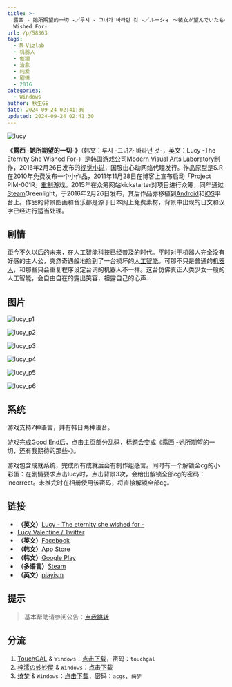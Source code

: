 ```yaml
---
title: >-
  露西 - 她所期望的一切 -／루시 - 그녀가 바라던 것 -／ルーシィ ～彼女が望んでいたもの～／Lucy -The Eternity She
  Wished For-
url: /p/58363
tags:
  - M-Vizlab
  - 机器人
  - 催泪
  - 治愈
  - 纯爱
  - 剧情
  - 2016
categories:
  - Windows
author: 秋生GE
date: 2024-09-24 02:41:30
updated: 2024-09-24 02:41:30
---
```


![lucy](https://static.saop.cc/vns/img/lucy.webp)

**《露西 -她所期望的一切-》**（韩文：루시 -그녀가 바라던 것-，英文：Lucy -The Eternity She Wished For-）是韩国游戏公司[Modern Visual Arts Laboratory](https://zh.moegirl.org.cn/index.php?title=Modern_Visual_Arts_Laboratory&action=edit&redlink=1)制作，2016年2月26日发布的[视觉小说](https://zh.moegirl.org.cn/视觉小说)，国服由心动网络代理发行。作品原型是S.R在2010年免费发布一个小作品，2011年11月28日在博客上宣布启动「Project PIM-001R」[重制](https://zh.moegirl.org.cn/重制)游戏。2015年在众筹网站kickstarter对项目进行众筹，同年通过[Steam](https://zh.moegirl.org.cn/Steam)Greenlight，于2016年2月26日发布，其后作品亦移植到[Android](https://zh.moegirl.org.cn/Android娘)和[iOS](https://zh.moegirl.org.cn/IOS)平台上。作品的背景图画和音乐都是源于日本网上免费素材，背景中出现的日文和汉字已经进行适当处理。

<!--more-->

## 剧情

距今不久以后的未来，在人工智能科技已经普及的时代。平时对于机器人完全没有好感的主人公，突然奇遇般地捡到了一台损坏的[人工智能](https://zh.moegirl.org.cn/人工智能)。可那不只是普通的[机器人](https://zh.moegirl.org.cn/机器人)，和那些只会重复程序设定台词的机器人不一样。这台仿佛真正人类少女一般的人工智能，会自由自在的露出笑容，袒露自己的心声…

## 图片

![lucy_p1](https://static.saop.cc/vns/img/lucy_p1.webp)

![lucy_p2](https://static.saop.cc/vns/img/lucy_p2.webp)

![lucy_p3](https://static.saop.cc/vns/img/lucy_p3.webp)

![lucy_p4](https://static.saop.cc/vns/img/lucy_p4.webp)

![lucy_p5](https://static.saop.cc/vns/img/lucy_p5.webp)

![lucy_p6](https://static.saop.cc/vns/img/lucy_p6.webp)

## 系统

游戏支持7种语言，并有韩日两种语音。

游戏完成[Good End](https://zh.moegirl.org.cn/Good_End)后，点击主页部分乱码，标题会变成《露西 -她所期望的一切，还有我期待的那些-》。

游戏包含成就系统，完成所有成就后会有制作组感言。同时有一个解锁全cg的小彩蛋：在剧情要求点击lucy时，点击背景3次，会给出解锁全部cg的密码：incorrect。未推完时在相册使用该密码，将直接解锁全部cg。

## 链接

- **（英文）**[Lucy - The eternity she wished for -](http://www.mvizlab.com/)
- [Lucy Valentine / Twitter](https://twitter.com/mvizlab)
- **（英文）**[Facebook](https://www.facebook.com/mvizlab/)
- **（韩文）**[App Store](https://itunes.apple.com/app/id1178421764)
- **（韩文）**[Google Play](https://play.google.com/store/apps/details?id=com.mvizlab.lucy.android.kr&hl=)
- **（多语言）**[Steam](https://store.steampowered.com/app/430960/?l=)
- **（英文）**[playism](https://playism.com/product/lucy-the-eternity-she-wished-for)

## 提示

> 基本帮助请参阅公告：[点我跳转](/p/announcement/)

## 分流

1. [TouchGAL](https://touchgal.net/) & `Windows`：[点击下载](https://pan.touchgal.net/s/BJ01uw)，密码：`touchgal`
2. [梓澪の妙妙屋](https://zi0.cc/) & `Windows`：[点击下载](https://zi0.cc/d/%60%E3%80%90%E5%90%88%E9%9B%86%E7%B3%BB%E5%88%97%E3%80%91/%E5%8D%97%2BGalGame%E6%B1%89%E5%8C%96%E5%8C%BA%E5%85%A8%E5%8C%BA%E8%B5%84%E6%BA%90%E5%A4%87%E4%BB%BD/1/17/%5BModer%5D%20Lucy%20-The%20Eternity%20She%20Wished%20For-%20%20%E9%9C%B2%E8%A5%BF%20-%E5%A5%B9%E6%89%80%E6%9C%9F%E6%9C%9B%E7%9A%84%E4%B8%80%E5%88%87-%20%E6%B1%89%E5%8C%96%E7%A1%AC%E7%9B%98%E7%89%88%5B%E5%AE%98%E6%96%B9%E4%B8%AD%E6%96%87%5D.zip?sign=H9flctqAiW2D6AUOBqKa92whrTtlXdHHlBj_Q4bu1og=:0)
3. [绮梦](https://acgs.one/) & `Windows`：[点击下载](https://acgs.one/game/161.html)，密码：`acgs`、`绮梦`
